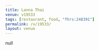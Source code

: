 ```yaml
---
title: Lanna Thai
venue: v19533
tags: [restaurant, food, "fhrs:248391"]
permalink: /v/19533/
layout: venue
---
```

null